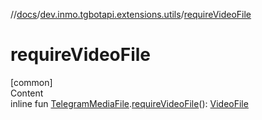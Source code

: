 //[docs](../../index.md)/[dev.inmo.tgbotapi.extensions.utils](index.md)/[requireVideoFile](require-video-file.md)



# requireVideoFile  
[common]  
Content  
inline fun [TelegramMediaFile](../dev.inmo.tgbotapi.types.files.abstracts/-telegram-media-file/index.md).[requireVideoFile](require-video-file.md)(): [VideoFile](../dev.inmo.tgbotapi.types.files/-video-file/index.md)  



